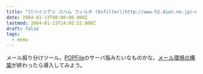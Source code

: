 ```yaml
---
title: "[[ベイジアン スパム フィルタ (bsfilter)|http://www.h2.dion.ne.jp/~nabeken/bsfilter/]]"
date: 2004-01-13T00:00:00.000Z
lastmod: 2004-01-13T14:02:22.000Z
draft: false
tags:
  - memo
---
```


メール振り分けツール。[POPFile](http://popfile.sourceforge.jp/)のサーバ版みたいなものかな。[メール環境の構築](/posts/20040108/p03)が終わったら導入してみよう。
